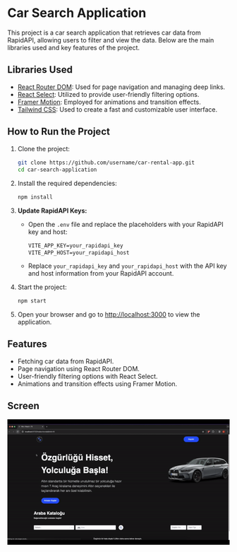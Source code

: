 # Car Search Application

This project is a car search application that retrieves car data from RapidAPI, allowing users to filter and view the data. Below are the main libraries used and key features of the project.

## Libraries Used

- [React Router DOM](https://reactrouter.com/web/guides/quick-start): Used for page navigation and managing deep links.
- [React Select](https://react-select.com/): Utilized to provide user-friendly filtering options.
- [Framer Motion](https://www.framer.com/motion/): Employed for animations and transition effects.
- [Tailwind CSS](https://tailwindcss.com/): Used to create a fast and customizable user interface.

## How to Run the Project

1. Clone the project:

   ```bash
   git clone https://github.com/username/car-rental-app.git
   cd car-search-application
   ```

2. Install the required dependencies:

   ```bash
   npm install
   ```

3. **Update RapidAPI Keys:**

   - Open the `.env` file and replace the placeholders with your RapidAPI key and host:

     ```dotenv
     VITE_APP_KEY=your_rapidapi_key
     VITE_APP_HOST=your_rapidapi_host
     ```

   - Replace `your_rapidapi_key` and `your_rapidapi_host` with the API key and host information from your RapidAPI account.

4. Start the project:

   ```bash
   npm start
   ```

5. Open your browser and go to [http://localhost:3000](http://localhost:3000) to view the application.

## Features

- Fetching car data from RapidAPI.
- Page navigation using React Router DOM.
- User-friendly filtering options with React Select.
- Animations and transition effects using Framer Motion.

## Screen

![Screen](screen.gif)
